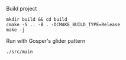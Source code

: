 Build project
```
mkdir build && cd build
cmake -S .. -B . -DCMAKE_BUILD_TYPE=Release
make -j
```
Run with Gosper's glider pattern
```
./src/main
```
